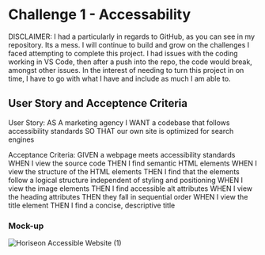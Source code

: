 # Challenge 1 - Accessability
  
  DISCLAIMER:  I had a particularly in regards to GitHub, as you can see in my repository.  Its a mess.  I will continue to build and grow on the challenges I faced attempting to complete this project.  I had issues with the coding working in VS Code, then after a push into the repo, the code would break, amongst other issues.  In the interest of needing to turn this project in on time, I have to go with what I have and include as much I am able to.

## User Story and Acceptence Criteria

User Story:
  AS A marketing agency
  I WANT a codebase that follows accessibility standards
  SO THAT our own site is optimized for search engines

Acceptance Criteria:
  GIVEN a webpage meets accessibility standards
  WHEN I view the source code
  THEN I find semantic HTML elements
  WHEN I view the structure of the HTML elements
  THEN I find that the elements follow a logical structure independent of styling and positioning
  WHEN I view the image elements
  THEN I find accessible alt attributes
  WHEN I view the heading attributes
  THEN they fall in sequential order
  WHEN I view the title element
  THEN I find a concise, descriptive title

### Mock-up


![Horiseon Accessible Website (1)](https://user-images.githubusercontent.com/124947507/221693440-32d8d7bc-a681-4656-b238-64ef6b1f697f.png)
